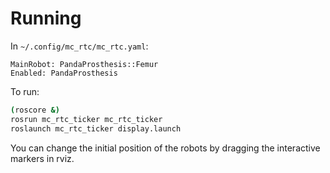# Running

In `~/.config/mc_rtc/mc_rtc.yaml`:

```
MainRobot: PandaProsthesis::Femur
Enabled: PandaProsthesis
```

To run:

```sh
(roscore &)
rosrun mc_rtc_ticker mc_rtc_ticker
roslaunch mc_rtc_ticker display.launch
```

You can change the initial position of the robots by dragging the interactive markers in rviz.
